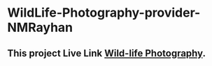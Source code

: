 # WildLife-Photography-provider-NMRayhan

## This project Live Link [Wild-life Photography](https://wild-life-photography-6822c.web.app/).

